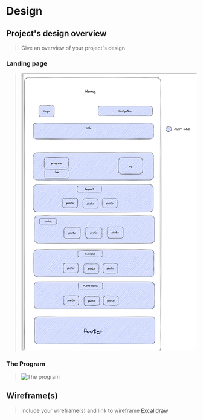 # Design

## Project's design overview

> Give an overview of your project's design

### Landing page

> ![Home](./home-design.png)

### The Program

> ![The program]()

## Wireframe(s)

> Include your wireframe(s) and link to wireframe
> [Excalidraw](https://excalidraw.com/#room=61e27042cdfd7671e0a4,ior6egoRj6hUj_oQ0FFLcA)
